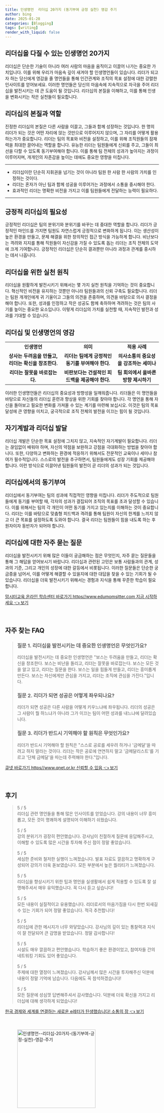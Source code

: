 ```yaml
---
title: 인생명언  리더십 20가지 (동기부여 긍정 실천) 영감 주기
author: bing
date: 2025-01-28
categories: [Blogging]
tags: [writing]
render_with_liquid: false
---
```



<h2 id='인생명언을 통한 리더십 개발'>리더십을 다질 수 있는 인생명언 20가지</h2>

<p>리더십은 단순한 기술이 아니라 여러 사람의 마음을 움직이고 이끌어 나가는 중요한 가치입니다. 이를 위해 우리가 마음속 깊이 새겨야 할 인생명언들이 있습니다. 리더가 되고자 하는 당신에게 영감을 줄 명언들을 통해 인간관계와 조직의 목표 설정에 대한 강렬한 인사이트를 얻어보세요. 이러한 명언들은 당신의 마음속에 지속적으로 자극을 주어 리더십을 발전시키는 데 큰 도움이 될 것입니다. 리더십의 본질을 이해하고, 이를 통해 인생을 변화시키는 작은 실천들이 필요합니다.</p>

<h2 id='리더십의 본질'>리더십의 본질과 역할</h2>

<p>진정한 리더십의 본질은 다른 사람을 이끌고, 그들과 함께 성장하는 것입니다. 한 명의 리더가 되는 것은 어떤 자리에 앉는 것만으로 이루어지지 않으며, 그 자리를 어떻게 활용하는가가 중요합니다. 리더는 팀의 목표와 비전을 설정하고, 이를 위해 조직원들의 잠재력을 최대한 끌어내는 역할을 합니다. 유능한 리더는 팀원들에게 신뢰를 주고, 그들이 최선을 다할 수 있도록 동기부여해야 합니다. 이를 통해 팀 전체의 성과가 높아지는 과정이 이루어지며, 개개인의 자존감을 높이는 데에도 중요한 영향을 미칩니다.</p>

<hr />

<ul>
    <li>리더십이란 단순히 지휘권을 넘기는 것이 아니라 팀원 한 사람 한 사람의 가치를 인정하는 것이다.</li>
    <li>리더는 혼자가 아닌 팀과 함께 성공을 이루어가는 과정에서 소통을 중시해야 한다.</li>
    <li>효과적인 리더는 명확한 비전을 가지고 이를 팀원들에게 전달하는 능력이 필요하다.</li>
</ul>

<hr />

<h2 id='긍정적 리더십의 필요성'>긍정적 리더십의 필요성</h2>

<p>긍정적인 리더십은 팀의 분위기와 분위기를 바꾸는 데 중대한 역할을 합니다. 리더가 긍정적인 마인드를 가지면 팀원도 자연스럽게 긍정적으로 변화하게 됩니다. 이는 생산성이 높은 환경을 만들고, 문제 해결을 위한 창의적인 접근 방식을 가능하게 합니다. 비난보다는 격려와 지지를 통해 직원들이 자신감을 가질 수 있도록 돕는 리더는 조직 전체의 도약에 크게 기여합니다. 긍정적인 리더십은 단순히 결과뿐만 아니라 과정과 관계를 중시하는 데서 나옵니다.</p>

<h2 id='리더십을 위한 실천 원칙'>리더십을 위한 실천 원칙</h2>

<p>리더십을 원활하게 발전시키기 위해서는 몇 가지 실천 원칙을 기억하는 것이 중요합니다. 혁신적인 비전을 유지하는 것뿐만 아니라 팀원들과의 신뢰 구축도 필요합니다. 리더는 팀원 개개인에게 귀 기울이고 그들의 의견을 존중하며, 의견을 바탕으로 의사 결정을 해야 합니다. 또한, 성과를 인정하고 작은 성공도 함께 축하하며 격려하는 것은 팀의 사기를 높이는 중요한 요소입니다. 이렇게 리더십의 가치를 실천할 때, 지속적인 발전과 성과를 기대할 수 있습니다.</p>

<h2 id='리더십 및 인생명언의 영감'>리더십 및 인생명언의 영감</h2>

<table>
    <tr>
        <td style="text-align: center; height: 17px;"><b>인생명언</b></td>
        <td style="text-align: center; height: 17px;"><b>의미</b></td>
        <td style="text-align: center; height: 17px;"><b>적용 사례</b></td>
    </tr>
    <tr>
        <td style="text-align: center; height: 17px;"><b>상사는 두려움을 만들고, 리더는 확신을 창조한다.</b></td>
        <td style="text-align: center; height: 17px;"><b>리더는 팀에게 긍정적인 동기를 부여해야 한다.</b></td>
        <td style="text-align: center; height: 17px;"><b>의사소통의 중요성을 강조하는 세미나</b></td>
    </tr>
    <tr>
        <td style="text-align: center; height: 17px;"><b>리더는 잘못을 바로잡는다.</b></td>
        <td style="text-align: center; height: 17px;"><b>비판보다는 건설적인 피드백을 제공해야 한다.</b></td>
        <td style="text-align: center; height: 17px;"><b>팀 회의에서 올바른 방향 제시하기</b></td>
    </tr>
</table>

<p>이러한 인생명언들은 리더십의 중요성과 방향성을 일깨워줍니다. 리더들은 이 명언들을 바탕으로 자신들의 리더십 훈련과 향상을 위한 기회를 찾아야 합니다. 각 명언을 통해 자신을 돌아보고 필요한 변화를 가져올 수 있는 계기를 마련해 보십시오. 이것은 팀의 목표 달성에 큰 영향을 미치고, 궁극적으로 조직 전체의 발전을 이끄는 힘이 될 것입니다.</p>

<h2 id='자기계발과 리더십'>자기계발과 리더십 발달</h2>

<p>리더십 개발은 단순한 목표 설정에 그치지 않고, 지속적인 자기계발이 필요합니다. 리더는 끊임없이 배워야 하며, 자신의 약점을 보완하고 강점을 극대화하는 방법을 찾아야 합니다. 또한, 다양하고 변화하는 환경에 적응하기 위해서도 전문적인 교육이나 세미나 참여가 필수적입니다. 스스로의 발전을 추구하면서, 팀원들에게도 성장 기회를 제공해야 합니다. 이런 방식으로 이끌어낸 팀원들의 발전이 곧 리더의 성과가 되는 것입니다.</p>

<h2 id='Motivation in Leadership'>리더십에서의 동기부여</h2>

<p>리더십에서 동기부여는 팀의 성과에 직접적인 영향을 미칩니다. 리더가 주도적으로 팀원들에게 동기를 부여할 때, 각자의 성과가 결집되어 조직의 목표를 초과 달성할 수 있습니다. 이를 위해서는 팀의 각 개인이 어떤 동기를 가지고 있는지를 이해하는 것이 중요합니다. 리더는 이를 바탕으로 맞춤형 피드백과 격려를 통해 팀원이 자신의 한계를 느끼지 않고 더 큰 목표를 설정하도록 도와야 합니다. 결국 리더는 팀원들이 힘을 내도록 하는 후원자이자 동반자가 되어야 합니다.</p>

<h2 id='리더십에 대한 자주 묻는 질문'>리더십에 대한 자주 묻는 질문</h2>

<p>리더십을 발전시키기 위해 많은 이들이 궁금해하는 점은 무엇인지, 자주 묻는 질문들을 통해 그 해답을 얻어보시기 바랍니다. 리더십과 관련된 고민은 보통 사람들과의 관계, 성과의 기준, 그리고 개인의 성장에 대한 갈등에서 비롯됩니다. 이러한 질문들은 단순한 궁금증을 넘어서, 이를 어떻게 해결할 수 있을지에 대한 대답을 찾을 수 있는 기회가 될 수 있습니다. 리더십을 더욱 발전시키기 위해서는 경험과 지식을 통해 꾸준한 학습이 필요합니다.</p>


<p><a class="click-button" title="맘시터교육 온라인 학습센터 바로가기 https//www.edumomsitter.com 지금 시작하세요" href="https://aptwhite.github.io/posts/%EB%A7%98%EC%8B%9C%ED%84%B0%EA%B5%90%EC%9C%A1-%EC%98%A8%EB%9D%BC%EC%9D%B8-%ED%95%99%EC%8A%B5%EC%84%BC%ED%84%B0-%EB%B0%94%EB%A1%9C%EA%B0%80%EA%B8%B0-httpswww.edumomsitter.com-%EC%A7%80%EA%B8%88-%EC%8B%9C%EC%9E%91%ED%95%98%EC%84%B8%EC%9A%94/" rel="dofollow">맘시터교육 온라인 학습센터 바로가기 https//www.edumomsitter.com 지금 시작하세요 👈 보기</a></p><br>
<h2 id='자주_찾는_FAQ'>자주 찾는 FAQ</h2>
<div itemscope="" itemtype="https://schema.org/FAQPage"> 
<blockquote> 
<div itemscope="" itemprop="mainEntity" itemtype="https://schema.org/Question"> 
<h3 itemprop="name">질문 1. 리더십을 발전시키는 데 중요한 인생명언은 무엇인가요?</h3> 
<div itemscope="" itemprop="acceptedAnswer" itemtype="https://schema.org/Answer"> 
<span itemprop="text"> 
<p>리더십을 발전시키는 데 중요한 인생명언은 "보스는 두려움을 만들고, 리더는 확신을 창조한다. 보스는 비난을 돌리고, 리더는 잘못을 바로잡는다. 보스는 모든 것을 알고 있고, 리더는 질문을 한다. 보스는 일을 힘들게 만들고, 리더는 흥미롭게 만든다. 보스는 자신에게만 관심을 가지고, 리더는 조직에 관심을 가진다."입니다.</p> 
</span> 
</div> 
</div> 

<div itemscope="" itemprop="mainEntity" itemtype="https://schema.org/Question"> 
<h3 itemprop="name">질문 2. 리더가 되면 성공은 어떻게 좌우되나요?</h3> 
<div itemscope="" itemprop="acceptedAnswer" itemtype="https://schema.org/Answer"> 
<span itemprop="text"> 
<p>리더가 되면 성공은 다른 사람을 어떻게 키우느냐에 좌우됩니다. 리더의 성공은 그 사람이 뭘 하느냐가 아니라 그가 이끄는 팀이 어떤 성과를 내느냐에 달려있습니다.</p> 
</span> 
</div> 
</div> 

<div itemscope="" itemprop="mainEntity" itemtype="https://schema.org/Question"> 
<h3 itemprop="name">질문 3. 리더가 반드시 기억해야 할 원칙은 무엇인가요?</h3> 
<div itemscope="" itemprop="acceptedAnswer" itemtype="https://schema.org/Answer"> 
<span itemprop="text"> 
<p>리더가 반드시 기억해야 할 원칙은 "스스로 공로를 세우려 하거나 '금메달'을 따려고 하지 말라는 것이다. 리더는 작은 공로에 연연하지 말고 '금메달리스트'를 기르고 '단체 금메달'을 따는데 주력해야 한다."입니다.</p> 
</span> 
</div> 
</div> 
</blockquote> 
</div>
<p><a class="click-button" title="큐넷 바로가기 https//www.qnet.or.kr 신뢰할 수 있음" href="https://aptwhite.github.io/posts/%ED%81%90%EB%84%B7-%EB%B0%94%EB%A1%9C%EA%B0%80%EA%B8%B0-httpswww.qnet.or.kr-%EC%8B%A0%EB%A2%B0%ED%95%A0-%EC%88%98-%EC%9E%88%EC%9D%8C/" rel="dofollow">큐넷 바로가기 https//www.qnet.or.kr 신뢰할 수 있음 👈 보기</a></p><br>
<h2 id='후기'>후기</h2>
<div itemscope itemtype="https://schema.org/Product">
  <blockquote>
  <div itemprop="review" itemscope itemtype="https://schema.org/Review">
      <div itemprop="reviewRating" itemscope itemtype="https://schema.org/Rating"> <span itemprop="ratingValue">5</span> / <span itemprop="bestRating">5</span> </div>
      <span itemprop="reviewBody">리더십 관련 명언들을 통해 많은 인사이트를 얻었습니다. 강의 내용이 너무 흥미롭고, 모든 것이 명쾌하게 설명되어 이해하기 쉬웠습니다.</span>
  </div>
  <br>
  <div itemprop="review" itemscope itemtype="https://schema.org/Review">
      <div itemprop="reviewRating" itemscope itemtype="https://schema.org/Rating"> <span itemprop="ratingValue">5</span> / <span itemprop="bestRating">5</span> </div>
      <span itemprop="reviewBody">강의 분위기가 굉장히 편안했습니다. 강사님이 친절하게 질문에 응답해주시고, 이해할 수 있도록 많은 시간을 투자해 주신 점이 정말 좋았습니다.</span>
  </div>
  <br>
  <div itemprop="review" itemscope itemtype="https://schema.org/Review">
      <div itemprop="reviewRating" itemscope itemtype="https://schema.org/Rating"> <span itemprop="ratingValue">5</span> / <span itemprop="bestRating">5</span> </div>
      <span itemprop="reviewBody">세심한 준비와 철저한 실행이 느껴졌습니다. 발표 자료도 깔끔하고 명확하게 구성되어 강의가 더욱 돋보였습니다. 모든 부분에서 높은 퀄리티가 느껴졌습니다.</span>
  </div>
  <br>
  <div itemprop="review" itemscope itemtype="https://schema.org/Review">
      <div itemprop="reviewRating" itemscope itemtype="https://schema.org/Rating"> <span itemprop="ratingValue">5</span> / <span itemprop="bestRating">5</span> </div>
      <span itemprop="reviewBody">리더십을 향상시키기 위한 팁과 명언을 실생활에서 쉽게 적용할 수 있도록 잘 설명해주셔서 매우 유익했습니다. 꼭 다시 듣고 싶습니다!</span>
  </div>
  <br>
  <div itemprop="review" itemscope itemtype="https://schema.org/Review">
      <div itemprop="reviewRating" itemscope itemtype="https://schema.org/Rating"> <span itemprop="ratingValue">5</span> / <span itemprop="bestRating">5</span> </div>
      <span itemprop="reviewBody">모든 내용이 실질적이고 유용했습니다. 리더로서의 마음가짐을 다시 한번 되새길 수 있는 기회가 되어 정말 좋았습니다. 적극 추천합니다!</span>
  </div>
  <br>
  <div itemprop="review" itemscope itemtype="https://schema.org/Review">
      <div itemprop="reviewRating" itemscope itemtype="https://schema.org/Rating"> <span itemprop="ratingValue">5</span> / <span itemprop="bestRating">5</span> </div>
      <span itemprop="reviewBody">리더십에 관한 메시지가 너무 와닿았습니다. 강사님의 깊이 있는 통찰력과 지식이 잘 전달되어 큰 감명을 받았습니다. 정말 감사합니다!</span>
  </div>
  <br>
  <div itemprop="review" itemscope itemtype="https://schema.org/Review">
      <div itemprop="reviewRating" itemscope itemtype="https://schema.org/Rating"> <span itemprop="ratingValue">5</span> / <span itemprop="bestRating">5</span> </div>
      <span itemprop="reviewBody">시설도 매우 깔끔하고 편안했습니다. 학습하기 좋은 환경이었고, 참여자들 간의 네트워킹 기회도 있어 좋았습니다.</span>
  </div>
  <br>
  <div itemprop="review" itemscope itemtype="https://schema.org/Review">
      <div itemprop="reviewRating" itemscope itemtype="https://schema.org/Rating"> <span itemprop="ratingValue">5</span> / <span itemprop="bestRating">5</span> </div>
      <span itemprop="reviewBody">주제에 대한 열정이 느껴졌습니다. 강사님께서 많은 시간을 투자해주신 덕분에 내용이 정말 기억에 남습니다. 다음에도 꼭 참석하겠습니다!</span>
  </div>
  <br>
  <div itemprop="review" itemscope itemtype="https://schema.org/Review">
      <div itemprop="reviewRating" itemscope itemtype="https://schema.org/Rating"> <span itemprop="ratingValue">5</span> / <span itemprop="bestRating">5</span> </div>
      <span itemprop="reviewBody">모든 질문에 성심껏 답변해주셔서 감사했습니다. 덕분에 더욱 확신을 가지고 리더십에 대해 생각하게 되었습니다!</span>
  </div>
  </blockquote>
</div>
<p><a class="click-button" title="한국 경제와 세계를 연결하는 새로운 e레터가 탄생했습니다! 소통의 장" href="https://aptwhite.github.io/posts/%ED%95%9C%EA%B5%AD-%EA%B2%BD%EC%A0%9C%EC%99%80-%EC%84%B8%EA%B3%84%EB%A5%BC-%EC%97%B0%EA%B2%B0%ED%95%98%EB%8A%94-%EC%83%88%EB%A1%9C%EC%9A%B4-e%EB%A0%88%ED%84%B0%EA%B0%80-%ED%83%84%EC%83%9D%ED%96%88%EC%8A%B5%EB%8B%88%EB%8B%A4!-%EC%86%8C%ED%86%B5%EC%9D%98-%EC%9E%A5/" rel="dofollow">한국 경제와 세계를 연결하는 새로운 e레터가 탄생했습니다! 소통의 장 👈 보기</a></p><br>
<figure class="image"><img src="https://aptwhite.github.io/assets/img/thumbnail/인생명언--리더십-20가지-(동기부여-긍정-실천)-영감-주기.webp" alt="인생명언--리더십-20가지-(동기부여-긍정-실천)-영감-주기" width="256" height="256"></figure>